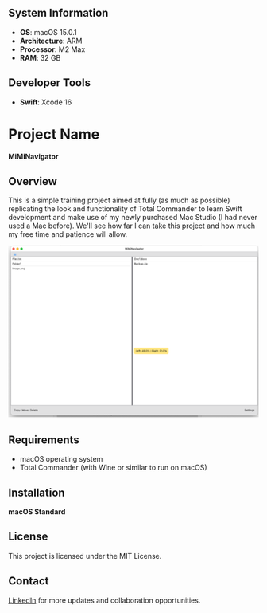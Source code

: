 ## System Information

- **OS**: macOS 15.0.1
- **Architecture**: ARM
- **Processor**: M2 Max
- **RAM**: 32 GB

## Developer Tools

- **Swift**: Xcode 16

# Project Name
**MiMiNavigator**

## Overview

This is a simple training project aimed at fully (as much as possible) replicating the look and functionality of Total Commander to learn Swift development and make use of my newly purchased Mac Studio (I had never used a Mac before). We'll see how far I can take this project and how much my free time and patience will allow.

![Current](/docs/Screenshot2024-10-22.png?raw=true "current")

## Requirements

- macOS operating system
- Total Commander (with Wine or similar to run on macOS)

## Installation

**macOS Standard**

## License

This project is licensed under the MIT License.

## Contact

[LinkedIn](https://www.linkedin.com/in/your-linkedin-profile) for more updates and collaboration opportunities.